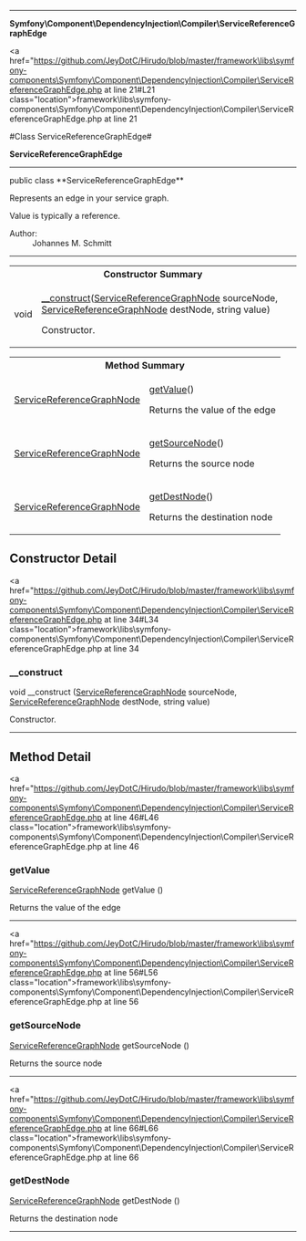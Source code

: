 
- - -

**Symfony\Component\DependencyInjection\Compiler\ServiceReferenceGraphEdge**


<a href="https://github.com/JeyDotC/Hirudo/blob/master/framework\libs\symfony-components\Symfony\Component\DependencyInjection\Compiler\ServiceReferenceGraphEdge.php at line 21#L21 class="location">framework\libs\symfony-components\Symfony\Component\DependencyInjection\Compiler\ServiceReferenceGraphEdge.php at line 21</a>

#Class ServiceReferenceGraphEdge#

**ServiceReferenceGraphEdge**




- - -

<p class="signature">public  class **ServiceReferenceGraphEdge**</p>

<div class="comment" id="overview_description"><p>Represents an edge in your service graph.</p><p>Value is typically a reference.</p></div>

<dl>
<dt>Author:</dt>
<dd>Johannes M. Schmitt <schmittjoh@gmail.com></dd>
</dl>


- - -

<table id="summary_constructor">
<tr><th colspan="2">Constructor Summary</th></tr>
<tr>
<td><span class='k'></span> <span class='nx'>void</span></td>
<td class="description"><p class="name"><a href="#__construct">__construct</a>(<a href="../../../../symfony/component/dependencyinjection/compiler/servicereferencegraphnode.html">ServiceReferenceGraphNode</a> sourceNode, <a href="../../../../symfony/component/dependencyinjection/compiler/servicereferencegraphnode.html">ServiceReferenceGraphNode</a> destNode, string value)</p><p class="description">Constructor.</p></td>
</tr>
</table>

<table id="summary_method">
<tr><th colspan="2">Method Summary</th></tr>
<tr>
<td><span class='k'></span> <span class='nx'><a href="../../../../symfony/component/dependencyinjection/compiler/servicereferencegraphnode.html">ServiceReferenceGraphNode</a></span></td>
<td class="description"><p class="name"><a href="#getvalue">getValue</a>()</p><p class="description">Returns the value of the edge</p></td>
</tr>
<tr>
<td><span class='k'></span> <span class='nx'><a href="../../../../symfony/component/dependencyinjection/compiler/servicereferencegraphnode.html">ServiceReferenceGraphNode</a></span></td>
<td class="description"><p class="name"><a href="#getsourcenode">getSourceNode</a>()</p><p class="description">Returns the source node</p></td>
</tr>
<tr>
<td><span class='k'></span> <span class='nx'><a href="../../../../symfony/component/dependencyinjection/compiler/servicereferencegraphnode.html">ServiceReferenceGraphNode</a></span></td>
<td class="description"><p class="name"><a href="#getdestnode">getDestNode</a>()</p><p class="description">Returns the destination node</p></td>
</tr>
</table>

<h2 id="detail_method">Constructor Detail</h2>

<a href="https://github.com/JeyDotC/Hirudo/blob/master/framework\libs\symfony-components\Symfony\Component\DependencyInjection\Compiler\ServiceReferenceGraphEdge.php at line 34#L34 class="location">framework\libs\symfony-components\Symfony\Component\DependencyInjection\Compiler\ServiceReferenceGraphEdge.php at line 34</a>

<h3 id="__construct">__construct</h3>
<span class='k'></span> <span class='nx'>void</span> <span class='nf'>__construct</span> (<a href="../../../../symfony/component/dependencyinjection/compiler/servicereferencegraphnode.html">ServiceReferenceGraphNode</a> sourceNode, <a href="../../../../symfony/component/dependencyinjection/compiler/servicereferencegraphnode.html">ServiceReferenceGraphNode</a> destNode, string value)

<div class="details">
<p>Constructor.</p></div>

- - -

<h2 id="detail_method">Method Detail</h2>

<a href="https://github.com/JeyDotC/Hirudo/blob/master/framework\libs\symfony-components\Symfony\Component\DependencyInjection\Compiler\ServiceReferenceGraphEdge.php at line 46#L46 class="location">framework\libs\symfony-components\Symfony\Component\DependencyInjection\Compiler\ServiceReferenceGraphEdge.php at line 46</a>

<h3 id="getValue()">getValue</h3>
<span class='k'></span> <span class='nx'><a href="../../../../symfony/component/dependencyinjection/compiler/servicereferencegraphnode.html">ServiceReferenceGraphNode</a></span> <span class='nf'>getValue</span> ()

<div class="details">
<p>Returns the value of the edge</p></div>

- - -


<a href="https://github.com/JeyDotC/Hirudo/blob/master/framework\libs\symfony-components\Symfony\Component\DependencyInjection\Compiler\ServiceReferenceGraphEdge.php at line 56#L56 class="location">framework\libs\symfony-components\Symfony\Component\DependencyInjection\Compiler\ServiceReferenceGraphEdge.php at line 56</a>

<h3 id="getSourceNode()">getSourceNode</h3>
<span class='k'></span> <span class='nx'><a href="../../../../symfony/component/dependencyinjection/compiler/servicereferencegraphnode.html">ServiceReferenceGraphNode</a></span> <span class='nf'>getSourceNode</span> ()

<div class="details">
<p>Returns the source node</p></div>

- - -


<a href="https://github.com/JeyDotC/Hirudo/blob/master/framework\libs\symfony-components\Symfony\Component\DependencyInjection\Compiler\ServiceReferenceGraphEdge.php at line 66#L66 class="location">framework\libs\symfony-components\Symfony\Component\DependencyInjection\Compiler\ServiceReferenceGraphEdge.php at line 66</a>

<h3 id="getDestNode()">getDestNode</h3>
<span class='k'></span> <span class='nx'><a href="../../../../symfony/component/dependencyinjection/compiler/servicereferencegraphnode.html">ServiceReferenceGraphNode</a></span> <span class='nf'>getDestNode</span> ()

<div class="details">
<p>Returns the destination node</p></div>

- - -

